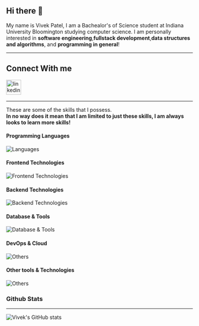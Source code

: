 ## Hi there 👋

My name is Vivek Patel, I am a Bachealor's of Science student at Indiana University Bloomington studying computer science. I am personally interested in **software engineering**,**fullstack development**,**data structures and algorithms**, and **programming in general**!
___
## Connect With me

[<img src='https://cdn.simpleicons.org/linkedin/0A66C2' alt='linkedin' height='40'>](https://www.linkedin.com/in/patevig/) &nbsp;
___
These are some of the skills that I possess.<br/>
**In no way does it mean that I am limited to just these skills, I am always looks to learn more skills!**

#### Programming Languages
![Languages](https://skillicons.dev/icons?i=java,js,ts,python,c,cpp,cs)

#### Frontend Technologies
![Frontend Technologies](https://skillicons.dev/icons?i=react,redux,nextjs,html,css)

#### Backend Technologies
![Backend Technologies](https://skillicons.dev/icons?i=nodejs,express,graphql,jest,django)

#### Database & Tools
![Database & Tools](https://skillicons.dev/icons?i=mongodb,mysql)

#### DevOps & Cloud
![Others](https://skillicons.dev/icons?i=aws)

#### Other tools & Technologies
![Others](https://skillicons.dev/icons?i=git,github,markdown,regex,vscode,visualstudio,linux,bash,vim,emacs,powershell,postman,vite,latex)

### Github Stats
___


![Vivek's GitHub stats](https://github-readme-stats.vercel.app/api?username=vivekPatel21&show_icons=true&theme=radical)
